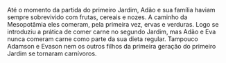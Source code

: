 ﻿Até o momento da partida do primeiro Jardim, Adão e sua família haviam sempre sobrevivido com frutas, cereais e nozes. A caminho da Mesopotâmia eles comeram, pela primeira vez, ervas e verduras. Logo se introduziu a prática de comer carne no segundo Jardim, mas Adão e Eva nunca comeram carne como parte da sua dieta regular. Tampouco Adamson e Evason nem os outros filhos da primeira geração do primeiro Jardim se tornaram carnívoros.